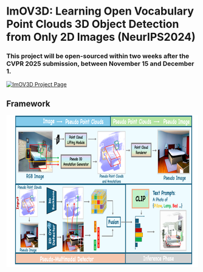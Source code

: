 # ImOV3D: Learning Open Vocabulary Point Clouds 3D Object Detection from Only 2D Images (NeurIPS2024)

### This project will be open-sourced within two weeks after the CVPR 2025 submission, between November 15 and December 1.

[![ImOV3D Project Page](https://img.shields.io/badge/Project-ImOV3D_Page-blue?style=flat-square&logo=github)](https://yangtiming.github.io/ImOV3D_Page/)

## Framework
 <p align="center"> <img src='img/pipe6.png' align="center" height="400px"> </p>

 
